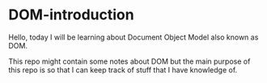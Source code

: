 # DOM-introduction

Hello, today I will be learning about Document Object Model also known as DOM.

This repo might contain some notes about DOM but the main purpose of this repo is so that I can keep track of stuff that I have knowledge of.


